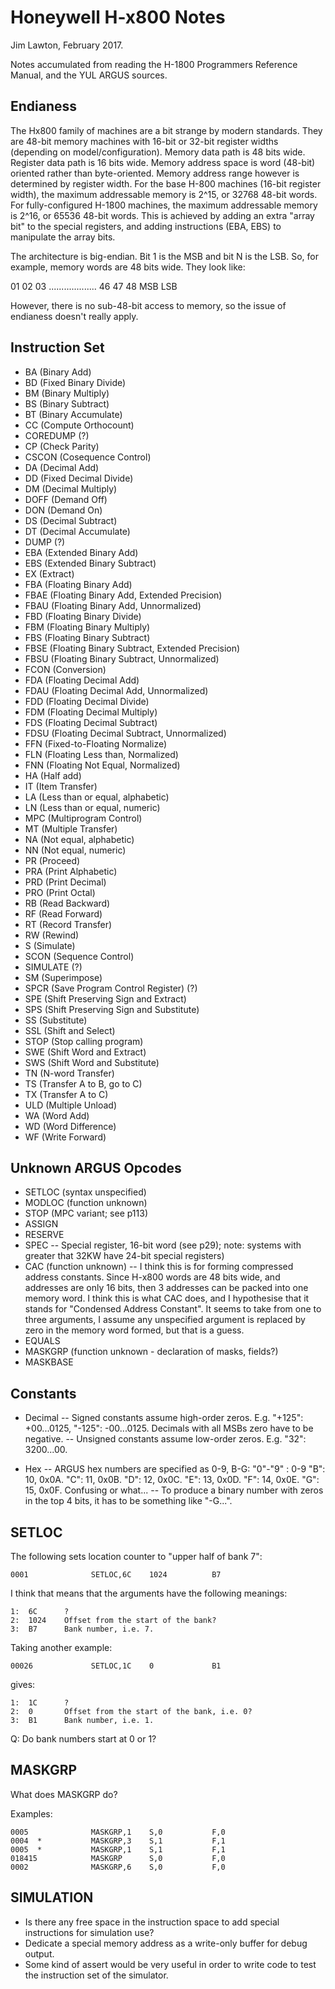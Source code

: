 
Honeywell H-x800 Notes
======================

Jim Lawton, February 2017. 

Notes accumulated from reading the H-1800 Programmers Reference Manual, and the YUL ARGUS sources. 


Endianess
---------

The Hx800 family of machines are a bit strange by modern standards. They are 48-bit memory machines with 16-bit or 32-bit register widths (depending on model/configuration). Memory data path is 48 bits wide. Register data path is 16 bits wide. Memory address space is word (48-bit) oriented rather than byte-oriented. Memory address range however is determined by register width. For the base H-800 machines (16-bit register width), the maximum addressable memory is 2^15, or 32768 48-bit words. For fully-configured H-1800 machines, the maximum addressable memory is 2^16, or 65536 48-bit words. This is achieved by adding an extra "array bit" to the special registers, and adding instructions (EBA, EBS) to manipulate the array bits.

The architecture is big-endian. Bit 1 is the MSB and bit N is the LSB. So, for example, memory words are 48 bits wide. They look like:

 01 02 03 ................... 46 47 48
 MSB                               LSB

However, there is no sub-48-bit access to memory, so the issue of endianess doesn't really apply.


Instruction Set
---------------

- BA    (Binary Add)
- BD    (Fixed Binary Divide)
- BM    (Binary Multiply)
- BS    (Binary Subtract)
- BT    (Binary Accumulate)
- CC    (Compute Orthocount)
- COREDUMP (?)
- CP    (Check Parity)
- CSCON (Cosequence Control)
- DA    (Decimal Add)
- DD    (Fixed Decimal Divide)
- DM    (Decimal Multiply)
- DOFF  (Demand Off)
- DON   (Demand On)
- DS    (Decimal Subtract)
- DT    (Decimal Accumulate)
- DUMP  (?)
- EBA   (Extended Binary Add)
- EBS   (Extended Binary Subtract)
- EX    (Extract)
- FBA   (Floating Binary Add)
- FBAE  (Floating Binary Add, Extended Precision)
- FBAU  (Floating Binary Add, Unnormalized)
- FBD   (Floating Binary Divide)
- FBM   (Floating Binary Multiply)
- FBS   (Floating Binary Subtract)
- FBSE  (Floating Binary Subtract, Extended Precision)
- FBSU  (Floating Binary Subtract, Unnormalized)
- FCON  (Conversion)
- FDA   (Floating Decimal Add)
- FDAU  (Floating Decimal Add, Unnormalized)
- FDD   (Floating Decimal Divide)
- FDM   (Floating Decimal Multiply)
- FDS   (Floating Decimal Subtract)
- FDSU  (Floating Decimal Subtract, Unnormalized)
- FFN   (Fixed-to-Floating Normalize)
- FLN   (Floating Less than, Normalized)
- FNN   (Floating Not Equal, Normalized)
- HA    (Half add)
- IT    (Item Transfer)
- LA    (Less than or equal, alphabetic)
- LN    (Less than or equal, numeric)
- MPC   (Multiprogram Control)
- MT    (Multiple Transfer)
- NA    (Not equal, alphabetic)
- NN    (Not equal, numeric)
- PR    (Proceed)
- PRA   (Print Alphabetic)
- PRD   (Print Decimal)
- PRO   (Print Octal)
- RB    (Read Backward)
- RF    (Read Forward)
- RT    (Record Transfer)
- RW    (Rewind)
- S     (Simulate)
- SCON  (Sequence Control)
- SIMULATE (?)
- SM    (Superimpose)
- SPCR  (Save Program Control Register) (?)
- SPE   (Shift Preserving Sign and Extract)
- SPS   (Shift Preserving Sign and Substitute)
- SS    (Substitute)
- SSL   (Shift and Select)
- STOP  (Stop calling program)
- SWE   (Shift Word and Extract)
- SWS   (Shift Word and Substitute)
- TN    (N-word Transfer)
- TS    (Transfer A to B, go to C)
- TX    (Transfer A to C)
- ULD   (Multiple Unload)
- WA    (Word Add)
- WD    (Word Difference)
- WF    (Write Forward)


Unknown ARGUS Opcodes
---------------------

- SETLOC (syntax unspecified)
- MODLOC (function unknown)
- STOP (MPC variant; see p113)
- ASSIGN
- RESERVE
- SPEC
-- Special register, 16-bit word (see p29); note: systems with greater that 32KW have 24-bit special registers)
- CAC (function unknown)
-- I think this is for forming compressed address constants. Since H-x800 words are 48 bits wide, and addresses are only 16 bits, then 3 addresses can be packed into one memory word. I think this is what CAC does, and I hypothesise that it stands for "Condensed Address Constant". It seems to take from one to three arguments, I assume any unspecified argument is replaced by zero in the memory word formed, but that is a guess.
- EQUALS
- MASKGRP (function unknown - declaration of masks, fields?)
- MASKBASE 


Constants
---------

- Decimal
-- Signed constants assume high-order zeros. E.g. "+125": +00...0125, "-125": -00...0125. Decimals with all MSBs zero have to be negative.
--  Unsigned constants assume low-order zeros. E.g. "32": 3200...00.

- Hex
-- ARGUS hex numbers are specified as 0-9, B-G:
"0"-"9" : 0-9
"B": 10, 0x0A.
"C": 11, 0x0B.
"D": 12, 0x0C.
"E": 13, 0x0D.
"F": 14, 0x0E.
"G": 15, 0x0F.
Confusing or what...
-- To produce a binary number with zeros in the top 4 bits, it has to be something like "-G...".


SETLOC
------

The following sets location counter to "upper half of bank 7":

    0001              SETLOC,6C    1024          B7

I think that means that the arguments have the following meanings:

    1:  6C      ?
    2:  1024    Offset from the start of the bank?
    3:  B7      Bank number, i.e. 7.

Taking another example:

    00026             SETLOC,1C    0             B1

gives:

    1:  1C      ?
    2:  0       Offset from the start of the bank, i.e. 0?
    3:  B1      Bank number, i.e. 1.

Q: Do bank numbers start at 0 or 1?


MASKGRP
-------

What does MASKGRP do?

Examples:

    0005              MASKGRP,1    S,0           F,0
    0004  *           MASKGRP,3    S,1           F,1
    0005  *           MASKGRP,1    S,1           F,1
    018415            MASKGRP      S,0           F,0
    0002              MASKGRP,6    S,0           F,0


SIMULATION
----------
 - Is there any free space in the instruction space to add special instructions for simulation use? 
 - Dedicate a special memory address as a write-only buffer for debug output.
 - Some kind of assert would be very useful in order to write code to test the instruction set of the simulator.

